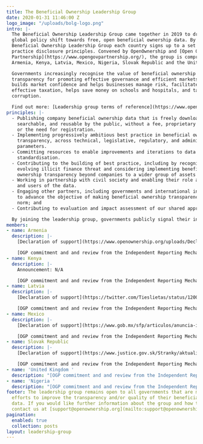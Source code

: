 ```yaml
---
title: The Beneficial Ownership Leadership Group
date: 2020-01-31 11:46:00 Z
logo_image: "/uploads/bolg-logo.png"
intro: |-
  The Beneficial Ownership Leadership Group came together in 2019 to drive the
  global policy shift towards free, open beneficial ownership data. By joining the
  Beneficial Ownership Leadership Group each country signs up to a set of best
  practice disclosure principles. Convened by OpenOwnership and [Open Government
  Partnership](https://www.opengovpartnership.org/), the group is comprised of
  Armenia, Kenya, Latvia, Mexico, Nigeria, Slovak Republic and the United Kingdom.

  Governments increasingly recognise the value of beneficial ownership
  transparency for promoting effective governance and efficient markets. It
  builds market confidence and helps businesses manage risk, facilitates
  effective taxation, helps save money on schools and hospitals, and tackles
  corruption.

  Find out more: [Leadership group terms of reference](https://www.opengovpartnership.org/documents/beneficial-ownership-leadership-group-terms-of-reference-declaration-glossary/)
principles: |-
  - Publishing company beneficial ownership data that is freely downloadable,
    searchable, and reusable by the public, without a fee, proprietary software,
    or the need for registration.
  - Implementing progressively ambitious best practice in beneficial ownership
    transparency, across technical, legislative, regulatory, and administrative
    parameters.
  - Committing resources to enable improvements and iterations to data quality and
    standardisation.
  - Contributing to the building of best practice, including by recognising the
    evolving illicit finance threat and considering implementing beneficial
    ownership transparency beyond companies to a wider group of assets classes.
  - Working in partnership with civil society and enabling their role as watchdogs
    and users of the data.
  - Engaging other partners, including governments and international institutions,
    to advance the objective of making beneficial ownership transparency a global
    norm; and
  - Contributing to evaluation and impact assessment of our shared approach.

  By joining the leadership group, governments publicly signal their intention to adhere to the following principles on beneficial ownership data disclosure (note: these do not represent legally-binding commitments for signatory states).
members:
- name: Armenia
  description: |-
    [Declaration of support](https://www.openownership.org/uploads/Declaration_Armenia.pdf)

    [OGP commitment and and review from the Independent Reporting Mechanism](https://www.opengovpartnership.org/members/armenia/commitments/AM0037/)
- name: Kenya
  description: |-
    Announcement: N/A

    [OGP commitment and and review from the Independent Reporting Mechanism](https://www.opengovpartnership.org/members/kenya/commitments/KE0018/)
- name: Latvia
  description: |-
    [Declaration of support](https://twitter.com/Tieslietas/status/1200052790069989376?s=20)

    [OGP commitment and and review from the Independent Reporting Mechanism](https://www.opengovpartnership.org/members/latvia/commitments/LV0038/)
- name: Mexico
  description: |-
    [Declaration of support](https://www.gob.mx/sfp/articulos/anuncia-irma-sandoval-adhesion-de-mexico-a-los-principios-de-divulgacion-de-transparencia-de-los-beneficiarios-finales-de-la-corrupcion?idiom=es)

    [OGP commitment and and review from the Independent Reporting Mechanism](https://www.opengovpartnership.org/documents/mexico-action-plan-2019-2021/)
- name: Slovak Republic
  description: |-
    [Declaration of support](https://www.justice.gov.sk/Stranky/aktualitadetail.aspx?announcementID=2611)

    [OGP commitment and and review from the Independent Reporting Mechanism](https://www.opengovpartnership.org/documents/slovakia-action-plan-2019-2021/)
- name: 'United Kingdom '
  description: "[OGP commitment and and review from the Independent Reporting Mechanism](https://www.opengovpartnership.org/members/united-kingdom/commitments/UK0048/)"
- name: 'Nigeria '
  description: "[OGP commitment and and review from the Independent Reporting Mechanism](https://www.opengovpartnership.org/members/nigeria/commitments/NG0020/)"
footer: The leadership group remains open to all governments that are making determined
  efforts to improve the transparency and/or quality of their beneficial ownership
  data. If you would like further information about the group and how to join please
  contact us at [support@openownership.org](mailto:support@openownership.org)
pagination:
  enabled: true
  collection: posts
layout: leadership-group
---
```



